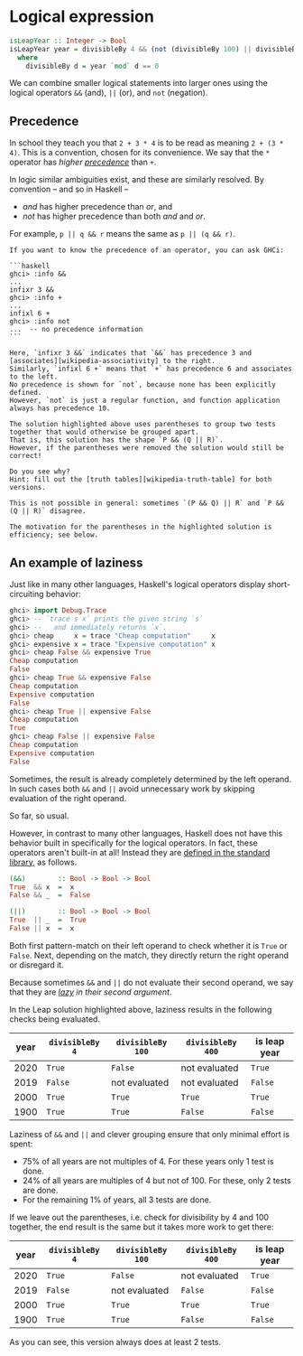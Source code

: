 # Logical expression

```haskell
isLeapYear :: Integer -> Bool
isLeapYear year = divisibleBy 4 && (not (divisibleBy 100) || divisibleBy 400)
  where
    divisibleBy d = year `mod` d == 0
```

We can combine smaller logical statements into larger ones using the logical operators `&&` (and), `||` (or), and `not` (negation).


## Precedence

In school they teach you that `2 + 3 * 4` is to be read as meaning `2 + (3 * 4)`.
This is a convention, chosen for its convenience.
We say that the `*` operator has _higher [precedence][wikipedia-precedence]_ than `+`.

In logic similar ambiguities exist, and these are similarly resolved.
By convention &ndash; and so in Haskell &ndash;

- _and_ has higher precedence than _or_, and
- _not_ has higher precedence than both _and_ and _or_.

For example, `p || q && r` means the same as `p || (q && r)`.

~~~~exercism/note
If you want to know the precedence of an operator, you can ask GHCi:

```haskell
ghci> :info &&
...
infixr 3 &&
ghci> :info +
...
infixl 6 +
ghci> :info not
...  -- no precedence information
```

Here, `infixr 3 &&` indicates that `&&` has precedence 3 and [associates][wikipedia-associativity] to the right.
Similarly, `infixl 6 +` means that `+` has precedence 6 and associates to the left.
No precedence is shown for `not`, because none has been explicitly defined.
However, `not` is just a regular function, and function application always has precedence 10.
~~~~

~~~~exercism/note
The solution highlighted above uses parentheses to group two tests together that would otherwise be grouped apart.
That is, this solution has the shape `P && (Q || R)`.
However, if the parentheses were removed the solution would still be correct!

Do you see why?
Hint: fill out the [truth tables][wikipedia-truth-table] for both versions.

This is not possible in general: sometimes `(P && Q) || R` and `P && (Q || R)` disagree.

The motivation for the parentheses in the highlighted solution is efficiency; see below.
~~~~


## An example of laziness


Just like in many other languages, Haskell's logical operators display short-circuiting behavior:

```haskell
ghci> import Debug.Trace
ghci> -- `trace s x` prints the given string `s`
ghci> --   and immediately returns `x`.
ghci> cheap     x = trace "Cheap computation"     x
ghci> expensive x = trace "Expensive computation" x
ghci> cheap False && expensive True
Cheap computation
False
ghci> cheap True && expensive False
Cheap computation
Expensive computation
False
ghci> cheap True || expensive False
Cheap computation
True
ghci> cheap False || expensive False
Cheap computation
Expensive computation
False
```

Sometimes, the result is already completely determined by the left operand.
In such cases both `&&` and `||` avoid unnecessary work by skipping evaluation of the right operand.

So far, so usual.

However, in contrast to many other languages, Haskell does not have this behavior built in specifically for the logical operators.
In fact, these operators aren't built-in at all!
Instead they are [defined in the standard library][operators-source-code], as follows.

```haskell
(&&)        :: Bool -> Bool -> Bool
True  && x  =  x
False && _  =  False

(||)        :: Bool -> Bool -> Bool
True  || _  =  True
False || x  =  x
```

Both first pattern-match on their left operand to check whether it is `True` or `False`.
Next, depending on the match, they directly return the right operand or disregard it.

Because sometimes `&&` and `||` do not evaluate their second operand, we say that they are _[lazy][wikipedia-non-strict-evaluation] in their second argument_.

In the Leap solution highlighted above, laziness results in the following checks being evaluated.

| year | `divisibleBy 4` | `divisibleBy 100` | `divisibleBy 400` | is leap year |
| ---- | --------------- | ----------------- | ----------------- | ------------ |
| 2020 | `True`          | `False`           | not evaluated     | `True`       |
| 2019 | `False`         | not evaluated     | not evaluated     | `False`      |
| 2000 | `True`          | `True`            | `True`            | `True`       |
| 1900 | `True`          | `True`            | `False`           | `False`      |

Laziness of `&&` and `||` and clever grouping ensure that only minimal effort is spent:

- 75% of all years are not multiples of 4.
  For these years only 1 test is done.
- 24% of all years are multiples of 4 but not of 100.
  For these, only 2 tests are done.
- For the remaining 1% of years, all 3 tests are done.

If we leave out the parentheses, i.e. check for divisibility by 4 and 100 together, the end result is the same but it takes more work to get there:

| year | `divisibleBy 4` | `divisibleBy 100` | `divisibleBy 400` | is leap year |
| ---- | --------------- | ----------------- | ----------------- | ------------ |
| 2020 | `True`          | `False`           | not evaluated     | `True`       |
| 2019 | `False`         | not evaluated     | `False`           | `False`      |
| 2000 | `True`          | `True`            | `True`            | `True`       |
| 1900 | `True`          | `True`            | `False`           | `False`      |

As you can see, this version always does at least 2 tests.


[operators-source-code]:
    https://hackage.haskell.org/package/ghc-prim-0.9.0/docs/src/GHC.Classes.html#line-509
    "source code of the logical operators"
[wikipedia-associativity]:
    https://en.wikipedia.org/wiki/Operator_associativity
    "Wikipedia: Operator associativity"
[wikipedia-non-strict-evaluation]:
    https://en.wikipedia.org/wiki/Evaluation_strategy#Non-strict_evaluation
    "Wikipedia: Non-strict evaluation"
[wikipedia-precedence]:
    https://en.wikipedia.org/wiki/Order_of_operations
    "Wikipedia: Order of operations"
[wikipedia-truth-table]:
    https://en.wikipedia.org/wiki/Truth_table
    "Wikipedia: Truth table"
